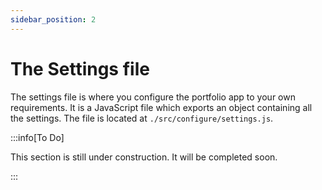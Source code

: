 ```yaml
---
sidebar_position: 2
---
```


# The Settings file

The settings file is where you configure the portfolio app to your own
requirements. It is a JavaScript file which exports an object containing all the
settings. The file is located at `./src/configure/settings.js`.

:::info[To Do]

This section is still under construction. It will be completed soon.

:::
